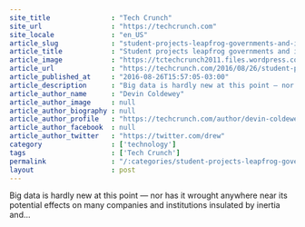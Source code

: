 ```yaml
---
site_title               : "Tech Crunch"
site_url                 : "https://techcrunch.com"
site_locale              : "en_US"
article_slug             : "student-projects-leapfrog-governments-and-industry-in-data-science-for-social-good-program"
article_title            : "Student projects leapfrog governments and industry in ‘Data Science for Social Good’ program"
article_image            : "https://tctechcrunch2011.files.wordpress.com/2016/08/milan-deprivation.png?w=764&h=400&crop=1"
article_url              : "https://techcrunch.com/2016/08/26/student-projects-leapfrog-governments-and-industry-in-data-science-for-social-good-program/"
article_published_at     : "2016-08-26T15:57:05-03:00"
article_description      : "Big data is hardly new at this point — nor has it wrought anywhere near its potential effects on many companies and institutions insulated by inertia and..."
article_author_name      : "Devin Coldewey"
article_author_image     : null
article_author_biography : null
article_author_profile   : "https://techcrunch.com/author/devin-coldewey/"
article_author_facebook  : null
article_author_twitter   : "https://twitter.com/drew"
category                 : ['technology']
tags                     : ['Tech Crunch']
permalink                : "/:categories/student-projects-leapfrog-governments-and-industry-in-data-science-for-social-good-program/"
layout                   : post
---
```


Big data is hardly new at this point — nor has it wrought anywhere near its potential effects on many companies and institutions insulated by inertia and...
